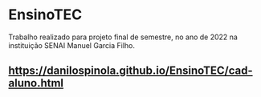 # EnsinoTEC
Trabalho realizado para projeto final de semestre, no ano de 2022 na instituição SENAI Manuel Garcia Filho.

<h2><a href="https://danilospinola.github.io/EnsinoTEC/cad-aluno.html">https://danilospinola.github.io/EnsinoTEC/cad-aluno.html</a></h2>
